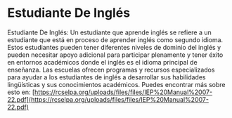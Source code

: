 # Estudiante De Inglés
Estudiante De Inglés: Un estudiante que aprende inglés se refiere a un estudiante que está en proceso de aprender inglés como segundo idioma. Estos estudiantes pueden tener diferentes niveles de dominio del inglés y pueden necesitar apoyo adicional para participar plenamente y tener éxito en entornos académicos donde el inglés es el idioma principal de enseñanza. Las escuelas ofrecen programas y recursos especializados para ayudar a los estudiantes de inglés a desarrollar sus habilidades lingüísticas y sus conocimientos académicos.
Puedes encontrar más sobre esto en: [https://rcselpa.org/uploads/files/files/IEP%20Manual%2007-22.pdf](https://rcselpa.org/uploads/files/files/IEP%20Manual%2007-22.pdf)